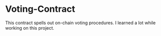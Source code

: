 # Voting-Contract

This contract spells out on-chain voting procedures. I learned a lot while working on this project.
